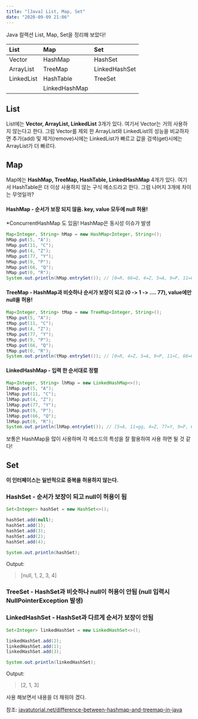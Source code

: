 ```yaml
---
title: "[Java] List, Map, Set"
date: "2020-09-09 21:06"
---
```


Java 컬랙션 List, Map, Set을 정리해 보았다!

| List       | Map           | Set           |
| :--------- | :------------ | :------------ |
| Vector     | HashMap       | HashSet       |
| ArrayList  | TreeMap       | LinkedHashSet |
| LinkedList | HashTable     | TreeSet       |
|            | LinkedHashMap |               |

## **List**

List에는 **Vector, ArrayList, LinkedList** 3개가 있다. 여기서 Vector는 거의 사용하지 않는다고 한다. 그럼 Vector를 제외 한 ArrayList와 LinkedList의 성능을 비교하자면 추가(add) 및 제거(remove)시에는 LinkedList가 빠르고 값을 검색(get)시에는 ArrayList가 더 빠르다.

## **Map**

Map에는 **HashMap, TreeMap, HashTable, LinkedHashMap** 4개가 있다. 여기서 HashTable은 더 이상 사용하지 않는 구식 메소드라고 한다. 그럼 나머지 3개에 차이는 무엇일까?

#### HashMap - 순서가 보장 되지 않음. key, value 모두에 null 허용! 

\*ConcurrentHashMap 도 있음! HashMap은 동시성 이슈가 발생

```java
Map<Integer, String> hMap = new HashMap<Integer, String>();
hMap.put(5, "A");
hMap.put(11, "C");
hMap.put(4, "Z");
hMap.put(77, "Y");
hMap.put(9, "P");
hMap.put(66, "Q");
hMap.put(0, "R");
System.out.println(hMap.entrySet()); // [0=R, 66=Q, 4=Z, 5=A, 9=P, 11=C, 77=Y]
```

#### TreeMap - HashMap과 비슷하나 순서가 보장이 되고 (0 -> 1 -> .... 77), value에만 null을 허용!

```java
Map<Integer, String> tMap = new TreeMap<Integer, String>();
tMap.put(5, "A");
tMap.put(11, "C");
tMap.put(4, "Z");
tMap.put(77, "Y");
tMap.put(9, "P");
tMap.put(66, "Q");
tMap.put(0, "R");
System.out.println(tMap.entrySet()); // [0=R, 4=Z, 5=A, 9=P, 11=C, 66=Q, 77=Y]
```

#### LinkedHashMap - 입력 한 순서대로 정렬

```java
Map<Integer, String> lhMap = new LinkedHashMap<>();
lhMap.put(5, "A");
lhMap.put(11, "C");
lhMap.put(4, "Z");
lhMap.put(77, "Y");
lhMap.put(9, "P");
lhMap.put(66, "Q");
lhMap.put(0, "R");
System.out.println(lhMap.entrySet()); // [5=A, 11=gg, 4=Z, 77=Y, 9=P, 66=Q, 0=R]
```

보통은 HashMap을 많이 사용하며 각 메소드의 특성을 잘 활용하여 사용 하면 될 것 같다!

## **Set**

**이 인터페이스는 일반적으로 중복을 허용하지 않는다.**

### HashSet - 순서가 보장이 되고 null이 허용이 됨

```java
Set<Integer> hashSet = new HashSet<>();

hashSet.add(null);
hashSet.add(1);
hashSet.add(3);
hashSet.add(2);
hashSet.add(4);

System.out.println(hashSet);
```

Output:

> \[null, 1, 2, 3, 4\]

### TreeSet - HashSet과 비슷하나 null이 허용이 안됨 (null 입력시 **NullPointerException** 발생)

### LinkedHashSet - HashSet과 다르게 순서가 보장이 안됨

```java
Set<Integer> linkedHashSet = new LinkedHashSet<>();

linkedHashSet.add(2);
linkedHashSet.add(1);
linkedHashSet.add(3);

System.out.println(linkedHashSet);
```

Output:

> \[2, 1, 3\]

사용 해보면서 내용을 더 채워야 겠다.

참조: [javatutorial.net/difference-between-hashmap-and-treemap-in-java](https://javatutorial.net/difference-between-hashmap-and-treemap-in-java)
